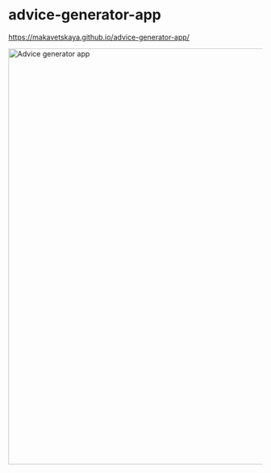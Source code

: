 # advice-generator-app

https://makavetskaya.github.io/advice-generator-app/

<img width="826" alt="Advice generator app" src="https://user-images.githubusercontent.com/90634573/196711444-1fd469f9-380d-4ade-8873-2df0fd58d922.png">
